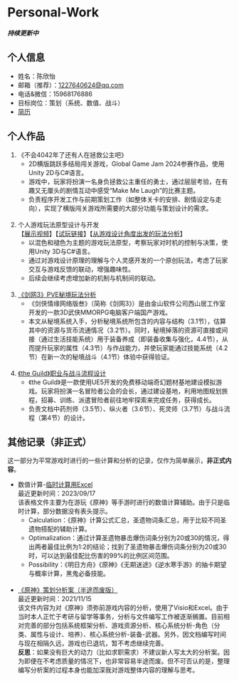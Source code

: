 # Personal-Work 
***持续更新中***
## 个人信息
- 姓名：陈欣怡
- 邮箱（推荐）：1227640624@qq.com
- 电话&微信：15968176886
- 目标岗位：策划（系统、数值、战斗）
- [简历](resume.pdf)

## 个人作品
1. 《不会4042年了还有人在拯救公主吧》
   * 2D横版跳跃多结局闯关游戏，Global Game Jam 2024参赛作品，使用Unity 2D与C#语言。
   * 游戏中，玩家将扮演一名身负拯救公主重任的勇士，通过层层考验，在有趣又无厘头的剧情互动中感受“Make Me Laugh”的比赛主题。
   * 负责程序开发工作与前期策划工作（如整体关卡的安排、剧情设定与走向），实现了横版闯关游戏所需要的大部分功能与策划设计的需求。
   <br><br>
2. 个人游戏玩法原型设计与开发<br>
   【[展示视频](prototype_colouring_1080p.mp4)】【[试玩链接](https://play.unity.com/en/games/46c2d882-59ea-40d1-8243-c7d6235b8b1e/colouring)】【[从游戏设计角度出发的玩法分析](prototype.pdf)】
   * 以混色和褪色为主题的游戏玩法原型，考察玩家对时机的控制与决策，使用Unity 3D与C#语言。
   * 通过对游戏设计原理的理解与个人灵感开发的一个原创玩法，考虑了玩家交互与游戏反馈的联动，增强趣味性。
   * 后续会继续考虑增加新的机制与机制间的联动。
   <br><br>
3. [《剑网3》PVE秘境玩法分析](jx3_pve_gameplay_analysis.pdf)
   * 《剑侠情缘网络版叁》（简称《剑网3》）是由金山软件公司西山居工作室开发的一款3D武侠MMORPG电脑客户端国产游戏。
   * 本文从秘境系统入手，分析秘境系统所包含的内容与结构（3.1节），估算其中的资源与货币流通情况（3.2节）。同时，秘境掉落的资源可直接或间接（通过生活技能系统）用于装备养成（即装备收集与强化，4.4节），从而提升玩家的属性（4.3节）与作战能力，并使玩家能通过技能系统（4.2节）在新一次的秘境战斗（4.1节）体验中获得验证。
   <br><br>
5. [《the Guild》职业与战斗流程设计](the_guild_combat_design_document.pdf)
   * 《the Guild》是一款使用UE5开发的免费移动端奇幻题材基地建设模拟游戏。玩家将扮演一名冒险者公会的会长，通过建设基地，利用地图规划旅程，招募、训练、派遣冒险者前往地牢探索来完成任务，获得成长。
   * 负责文档中药剂师（3.5节）、纵火者（3.6节）、死灵师（3.7节）与战斗流程（第4节）的设计。

## 其他记录（非正式）
这一部分为平常游戏时进行的一些计算和分析的记录，仅作为简单展示，**非正式内容**。
- 数值计算-[临时计算用Excel](temporary_calculation.xlsx) <br>
  最近更新时间：2023/09/17 <br>
  该表格文件主要为在游玩《原神》等手游时进行的数值计算辅助。由于只是临时计算，部分数据没有表头提示。 <br>
  * Calculation：《原神》计算公式汇总，圣遗物词条汇总，用于比较不同圣遗物搭配的辅助计算。
  * Optimalization：通过计算圣遗物暴击爆伤词条分别为20或30的情况，得出两者最佳比例为1:2的结论；找到了圣遗物暴击爆伤词条分别为20或30时，可以达到最佳配比伤害的99%的比例区间范围。
  * Possibility：《明日方舟》《原神》《无期迷途》《逆水寒手游》的抽卡期望与概率计算，黑鬼必备技能。
  <br><br>
- [《原神》策划分析案（半途而废版）](genshin_impact_design_analysis_document.pdf) <br>
  最近更新时间：2021/11/15 <br>
  该文件内容为对《原神》须弥前游戏内容的分析，使用了Visio和Excel。由于当时本人正忙于考研与留学等事务，分析与文件编写工作被逐渐搁置。目前相对完善的部分包括系统框架分析、游戏资源分析、核心系统分析-角色（分类、属性与设计、培养）、核心系统分析-装备-武器。另外，因文档编写时间与现在相隔久远，游戏也已退坑，暂不考虑继续完善。 <br>
  **反思**：如果没有巨大的动力（比如求职需求）不建议新人写太大的分析案。因为即便在不考虑质量的情况下，也非常容易半途而废。但不可否认的是，整理编写分析案的过程本身也能加深我对游戏整体内容的理解与思考。
<br><br>
